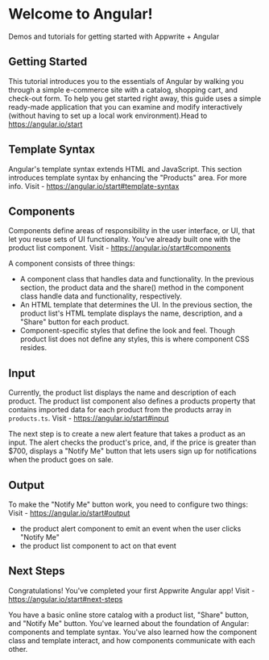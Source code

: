 # Welcome to Angular!

Demos and tutorials for getting started with Appwrite + Angular

## Getting Started
This tutorial introduces you to the essentials of Angular by walking you through a simple e-commerce site with a catalog, shopping cart, and check-out form. To help you get started right away, this guide uses a simple ready-made application that you can examine and modify interactively (without having to set up a local work environment).Head to https://angular.io/start

## Template Syntax
Angular's template syntax extends HTML and JavaScript. This section introduces template syntax by enhancing the "Products" area. For more info. Visit - https://angular.io/start#template-syntax

## Components
Components define areas of responsibility in the user interface, or UI, that let you reuse sets of UI functionality. You've already built one with the product list component. Visit - https://angular.io/start#components

A component consists of three things:

* A component class that handles data and functionality. In the previous section, the product data and the share() method in the component class handle data and functionality, respectively.
* An HTML template that determines the UI. In the previous section, the product list's HTML template displays the name, description, and a "Share" button for each product.
* Component-specific styles that define the look and feel. Though product list does not define any styles, this is where component CSS resides.

## Input
Currently, the product list displays the name and description of each product. The product list component also defines a products property that contains imported data for each product from the products array in `products.ts`. Visit - https://angular.io/start#input

The next step is to create a new alert feature that takes a product as an input. The alert checks the product's price, and, if the price is greater than $700, displays a "Notify Me" button that lets users sign up for notifications when the product goes on sale.

## Output
To make the "Notify Me" button work, you need to configure two things: Visit - https://angular.io/start#output

* the product alert component to emit an event when the user clicks "Notify Me"
* the product list component to act on that event

## Next Steps
Congratulations! You've completed your first Appwrite Angular app! Visit - https://angular.io/start#next-steps

You have a basic online store catalog with a product list, "Share" button, and "Notify Me" button. You've learned about the foundation of Angular: components and template syntax. You've also learned how the component class and template interact, and how components communicate with each other.
